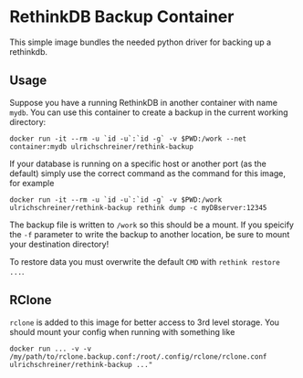 # RethinkDB Backup Container

This simple image bundles the needed python driver for backing up a rethinkdb.

## Usage

Suppose you have a running RethinkDB in another container with name `mydb`. You
can use this container to create a backup in the current working directory:
```
docker run -it --rm -u `id -u`:`id -g` -v $PWD:/work --net container:mydb ulrichschreiner/rethink-backup
```

If your database is running on a specific host or another port (as the default)
simply use the correct command as the command for this image, for example
```
docker run -it --rm -u `id -u`:`id -g` -v $PWD:/work ulrichschreiner/rethink-backup rethink dump -c myDBserver:12345
```

The backup file is written to `/work` so this should be a mount. If you speicify
the `-f` parameter to write the backup to another location, be sure to mount your
destination directory!

To restore data you must overwrite the default `CMD` with `rethink restore ...`.

## RClone

`rclone`  is added to this image for better access to 3rd level storage. You should mount your 
config when running with something like
```
docker run ... -v -v /my/path/to/rclone.backup.conf:/root/.config/rclone/rclone.conf ulrichschreiner/rethink-backup ..."
```


